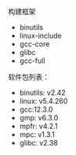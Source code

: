 
构建框架

* binutils
* linux-include
* gcc-core
* glibc
* gcc-full

软件包列表：

* binutils: v2.42
* linux: v5.4.260
* gcc:12.3.0
* gmp: v6.3.0
* mpfr: v4.2.1
* mpc: v1.3.1
* glibc: v2.38
